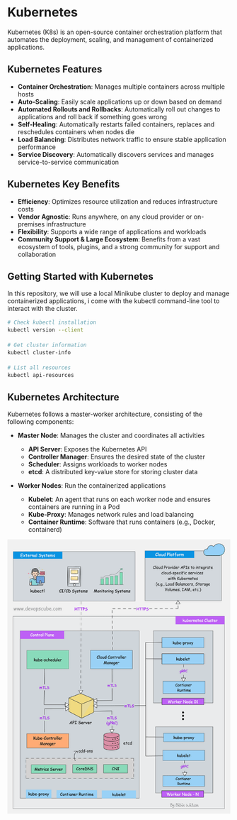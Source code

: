 # Kubernetes

Kubernetes (K8s) is an open-source container orchestration platform that automates the deployment, scaling, and management of containerized applications.

## Kubernetes Features

- **Container Orchestration**: Manages multiple containers across multiple hosts
- **Auto-Scaling**: Easily scale applications up or down based on demand
- **Automated Rollouts and Rollbacks**: Automatically roll out changes to applications and roll back if something goes wrong
- **Self-Healing**: Automatically restarts failed containers, replaces and reschedules containers when nodes die
- **Load Balancing**: Distributes network traffic to ensure stable application performance
- **Service Discovery**: Automatically discovers services and manages service-to-service communication

## Kubernetes Key Benefits

- **Efficiency**: Optimizes resource utilization and reduces infrastructure costs
- **Vendor Agnostic**: Runs anywhere, on any cloud provider or on-premises infrastructure
- **Flexibility**: Supports a wide range of applications and workloads
- **Community Support & Large Ecosystem**: Benefits from a vast ecosystem of tools, plugins, and a strong community for support and collaboration

## Getting Started with Kubernetes

In this repository, we will use a local Minikube cluster to deploy and manage containerized applications,
i come with the kubectl command-line tool to interact with the cluster.

```bash
# Check kubectl installation
kubectl version --client

# Get cluster information
kubectl cluster-info

# List all resources
kubectl api-resources
```

## Kubernetes Architecture

Kubernetes follows a master-worker architecture, consisting of the following components:

- **Master Node**: Manages the cluster and coordinates all activities
  - **API Server**: Exposes the Kubernetes API
  - **Controller Manager**: Ensures the desired state of the cluster
  - **Scheduler**: Assigns workloads to worker nodes
  - **etcd**: A distributed key-value store for storing cluster data

- **Worker Nodes**: Run the containerized applications
  - **Kubelet**: An agent that runs on each worker node and ensures containers are running in a Pod
  - **Kube-Proxy**: Manages network rules and load balancing
  - **Container Runtime**: Software that runs containers (e.g., Docker, containerd)

![Kubernetes Architecture](assets/k8s-architecture.gif)